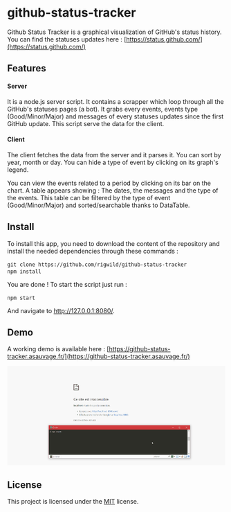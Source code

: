 # github-status-tracker
Github Status Tracker is a graphical visualization of GitHub's status history. You can find the statuses updates here : [https://status.github.com/](https://status.github.com/)

## Features
#### Server
It is a node.js server script. It contains a scrapper which loop through all the GitHub's statuses pages (a bot). It grabs every events, events type (Good/Minor/Major) and messages of every statuses updates since the first GitHub update. This script serve the data for the client.

#### Client
The client fetches the data from the server and it parses it. You can sort by year, month or day. You can hide a type of event by clicking on its graph's legend.

You can view the events related to a period by clicking on its bar on the chart. A table appears showing : The dates, the messages and the type of the events. This table can be filtered by the type of event (Good/Minor/Major) and sorted/searchable thanks to DataTable.

## Install
To install this app, you need to download the content of the repository and install the needed dependencies through these commands :

    git clone https://github.com/rigwild/github-status-tracker
    npm install

You are done ! To start the script just run :

    npm start

And navigate to http://127.0.0.1:8080/.

## Demo
A working demo is available here : [https://github-status-tracker.asauvage.fr/](https://github-status-tracker.asauvage.fr/)

![demo](github-status-tracker.gif)

## License

This project is licensed under the [MIT](https://github.com/rigwild/github-status-tracker/blob/master/LICENSE) license.